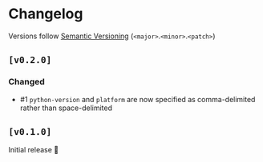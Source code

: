 # Changelog

Versions follow [Semantic Versioning](https://semver.org/spec/v2.0.0.html) (`<major>`.`<minor>`.`<patch>`)

## `[v0.2.0]`

### Changed
* #1 `python-version` and `platform` are now specified as comma-delimited rather than space-delimited

## `[v0.1.0]`

Initial release 🎉
